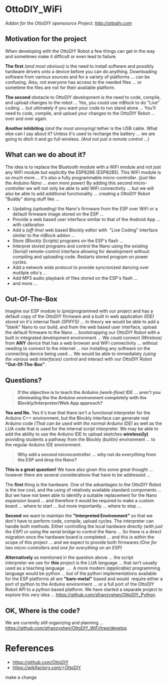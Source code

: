 # OttoDIY_WiFi
*Addon for the OttoDIY opensource Project. http://ottodiy.com*

## Motivation for the project

When developing with the OttoDIY Robot a few things can get in the way and sometimes make it difficult or even lead to failure. 

**The first** *(and most obvious)* is the need to install software and possibly hardware drivers onto a device before you can do anything. Downloading software from various sources and for a variety of platforms ... can be confusing. Also, not everyone has access to the needed files ... or sometime the files are not for their available platform.

**The second** obstacle to OttoDIY development is the need to code, compile, and upload changes to the robot ... Yes, you could use mBlock to do "Live" coding ... but ultimately if you want your code to run stand alone ... You'll need to code, compile, and upload your changes to the OttoDIY Robot ... over and over again.

**Another inhibiting** *(and the most annoying)* tether is the USB cable. What else can I say about it? Unless it's used to recharge the battery ... we are going to ditch it and go full wireless. *(And not just a remote control ...)*

## What can we do about it?

The idea is to replace the Bluetooth module with a WiFi module and not just any WiFi module but explicitly the ESP8266 (ESP8285). This WiFi module is so much more ... it's also a fully programmable micro-controller. *(just like the Arduino Nano ... even more power)* By adding this second micro-controller we will not only be able to add WiFi connectivity ... but we will also be able to add additional functionality  ... creating a OttoDIY Robot "Buddy" doing stuff like ...

- Updating *(uploading)* the Nano's firmware from the ESP over WiFi or a default firmware image stored on the ESP ... 
- Provide a web based user interface similar to that of the Android App ... with calibration
- Add a *(off-line)* web based Blockly editor with  "Live Coding" interface similar to the mBlock addon ... 
- Store *(Blockly Scripts)* programs on the ESP's flash ... 
- Interpret stored programs and control the Nano using the existing *(Serial)* remote-control interface allowing for development without compiling and uploading code. Restarts stored program on power cycles.
- Add a network wide protocol to provide syncronized dancing over mutilple otto's ...
- Add MP3 audio playback of files stored on the ESP's flash ...
- and more ...

## Out-Of-The-Box

Imagine our ESP module is (pre)programmed with our project and has a default copy of the OttoDIY firmware and a built in web application *(IDE)* stored on it's internal flash *(SPIFFS)* ... In theory we would be able to add a "blank" Nano to our build, and from the web based user interface, upload the default firmware to the Nano ... bootstrapping our OttoDIY Robot with a built in integrated development environment ... We could connect *(Wireless)* from **ANY** device that has a web browser and WiFi connectivity ... without needing to connect to the internet ... nor installing any software on the connecting device being used ... We would be able to immediately *(using the various web interfaces)* control and interact with our OttoDIY Robot **"Out-Of-The-Box"**.

## Questions?
>**If the objective is to teach the Arduino *(work-flow)* IDE ... aren't you eliminating the the Arduino environment completely with the Blockly/Interpreter/Web App approach?**

**Yes and No.** Yes it's true that there isn't a functional interpreter for the Arduino C++ environment, but the Blockly interface can generate real Arduino code *(That can be used with the normal Arduino IDE)* as well as the LUA code that is used for the internal script interpreter. We may be able to add the ability to use the Arduino IDE to upload sketches **wireless(ly)** providing students a pathway from the Blockly *(bulitin)* environment ... to the regular Arduino IDE environment. 

>**Why add a second microcontroller ... why not do everything from the ESP and drop the Nano?**

**This is a great question!** We have also given this some great thought ... however there are several considerations that have to be addressed ...

The **first** thing is the hardware. One of the advantages to the OttoDIY Robot is the low cost, and the using of relatively available standard components ... But we have not been able to identify a suitable replacement for the Nano expansion board ... and therefore it would be required to make a custom board ... where to start ... but more importantly ... where to stop ...

**Second** we want to maintain the **"Interpreted Environment"** so that we don't have to perform code, compile, upload cycles. The interpreter can handle both methods. Either controlling the local hardware directly *(with just the ESP)* or using the serial bridge to control the Nano ... So there is a direct migration once the hardware board is completed ... and this is within the scope of this project ... and we expect to provide both firmwares *(One for two micro-controllers and one for everything on an ESP)*

**Alternatively** as mentioned in the question above ... the script interpreter we use for **this** project is the LUA language ... that isn't usually used as a teaching language  ...  A more modern *(applicable)* programming language would be python ... but of the python implementations available for the ESP platforms all are **"bare-metal"** based and would  require either a port of python to the Arduino environment ... or a full port of the OttoDIY Robot API to a python based platform. We have started a separate project to explore this very idea ... https://github.com/sfranzyshen/OttoDIY_Python


## OK, Where is the code?

We are currently still organizing and planning ... https://github.com/sfranzyshen/OttoDIY_WiFi/tree/develop

# References
- https://github.com/OttoDIY
- https://wikifactory.com/+OttoDIY

make a change
